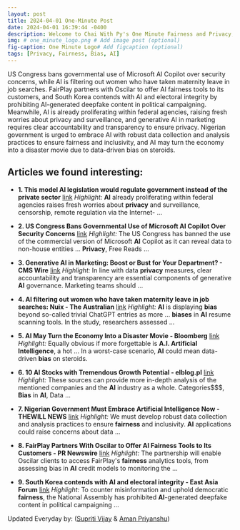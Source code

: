 ```yaml
---
layout: post
title: 2024-04-01 One-Minute Post
date: 2024-04-01 16:39:44 -0400
description: Welcome to Chai With Py's One Minute Fairness and Privacy, which aims to provide you the current happenings in the world of Fairness, Privacy, and AI.
img: # one_minute_logo.png # Add image post (optional)
fig-caption: One Minute Logo# Add figcaption (optional)
tags: [Privacy, Fairness, Bias, AI]
---
```


US Congress bans governmental use of Microsoft AI Copilot over security concerns, while AI is filtering out women who have taken maternity leave in job searches. FairPlay partners with Oscilar to offer AI fairness tools to its customers, and South Korea contends with AI and electoral integrity by prohibiting AI-generated deepfake content in political campaigning. Meanwhile, AI is already proliferating within federal agencies, raising fresh worries about privacy and surveillance, and generative AI in marketing requires clear accountability and transparency to ensure privacy. Nigerian government is urged to embrace AI with robust data collection and analysis practices to ensure fairness and inclusivity, and AI may turn the economy into a disaster movie due to data-driven bias on steroids.

## Articles we found interesting:

- **1. This model <b>AI</b> legislation would regulate government instead of the private sector** [link](https://cei.org/blog/this-model-ai-legislation-would-regulate-government-instead-of-the-private-sector/)
_Highlight:_ <b>AI</b> already proliferating within federal agencies raises fresh worries about <b>privacy</b> and surveillance, censorship, remote regulation via the Internet-&nbsp;...

- **2. US Congress Bans Governmental Use of Microsoft <b>AI</b> Copilot Over Security Concerns** [link](https://www.medianama.com/2024/04/223-us-congress-bans-governmental-use-microsoft-ai-copilot-over-security-concerns/)
_Highlight:_ The US Congress has banned the use of the commercial version of Microsoft <b>AI</b> Copilot as it can reveal data to non-house entities ... <b>Privacy</b>, Free Reads&nbsp;...

- **3. Generative <b>AI</b> in Marketing: Boost or Bust for Your Department? - CMS Wire** [link](https://www.cmswire.com/digital-marketing/generative-ai-in-marketing-boost-or-bust-for-your-department/)
_Highlight:_ In line with data <b>privacy</b> measures, clear accountability and transparency are essential components of generative <b>AI</b> governance. Marketing teams should&nbsp;...

- **4. <b>AI</b> filtering out women who have taken maternity leave in job searches: Nuix - The Australian** [link](https://www.theaustralian.com.au/business/technology/ai-filtering-out-women-who-have-taken-maternity-leave-in-job-searches-nuix/news-story/446ea0e1f5bd02868fca242b38d7efba)
_Highlight:_ <b>AI</b> is displaying <b>bias</b> beyond so-called trivial ChatGPT entries as more ... <b>biases</b> in <b>AI</b> resume scanning tools. In the study, researchers assessed&nbsp;...

- **5. <b>AI</b> May Turn the Economy Into a Disaster Movie - Bloomberg** [link](https://www.bloomberg.com/opinion/articles/2024-03-31/ai-may-turn-the-economy-into-a-disaster-movie-lufgz9kg)
_Highlight:_ Equally obvious if more forgettable is <b>A.I. Artificial Intelligence</b>, a hot ... In a worst-case scenario, <b>AI</b> could mean data-driven <b>bias</b> on steroids.

- **6. 10 <b>AI</b> Stocks with Tremendous Growth Potential - elblog.pl** [link](https://elblog.pl/2024/03/31/10-ai-stocks-with-tremendous-growth-potential/)
_Highlight:_ These sources can provide more in-depth analysis of the mentioned companies and the <b>AI</b> industry as a whole. Categories$$$, <b>Bias</b> in <b>AI</b>, Data&nbsp;...

- **7. Nigerian Government Must Embrace <b>Artificial Intelligence</b> Now - THEWILL NEWS** [link](https://thewillnews.com/nigerian-government-must-embrace-artificial-intelligence-now/)
_Highlight:_ We must develop robust data collection and analysis practices to ensure <b>fairness</b> and inclusivity. <b>AI</b> applications could raise concerns about data&nbsp;...

- **8. FairPlay Partners With Oscilar to Offer <b>AI Fairness</b> Tools to Its Customers - PR Newswire** [link](https://www.prnewswire.com/news-releases/fairplay-partners-with-oscilar-to-offer-ai-fairness-tools-to-its-customers-302103600.html)
_Highlight:_ The partnership will enable Oscilar clients to access FairPlay&#39;s <b>fairness</b> analytics tools, from assessing bias in <b>AI</b> credit models to monitoring the&nbsp;...

- **9. South Korea contends with <b>AI</b> and electoral integrity - East Asia Forum** [link](https://eastasiaforum.org/2024/04/01/south-korea-contends-with-ai-and-electoral-integrity/)
_Highlight:_ To counter misinformation and uphold democratic <b>fairness</b>, the National Assembly has prohibited <b>AI</b>-generated deepfake content in political campaigning&nbsp;...


Updated Everyday by: (<a href="https://supritivijay.github.io/">Supriti Vijay</a> & <a href="https://amanpriyanshu.github.io/">Aman Priyanshu</a>)
